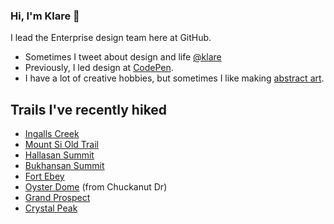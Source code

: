 ### Hi, I'm Klare 👋

I lead the Enterprise design team here at GitHub.

- Sometimes I tweet about design and life [@klare](https://www.twitter.com/klare)
- Previously, I led design at [CodePen](https://www.codepen.io).
- I have a lot of creative hobbies, but sometimes I like making [abstract art](https://wsartwalk.files.wordpress.com/2017/05/klare_frank1.jpg?w=768).

## Trails I've recently hiked

- [Ingalls Creek](https://www.wta.org/go-hiking/hikes/ingalls-creek)
- [Mount Si Old Trail](https://www.wta.org/go-hiking/hikes/mount-si-old-trail)
- [Hallasan Summit](https://www.alltrails.com/trail/south-korea/jeju/hallasan-summit-through-hike?u=i)
- [Bukhansan Summit](https://www.alltrails.com/explore/trail/south-korea/seoul/bukhansan-main-route)
- [Fort Ebey](https://www.wta.org/go-hiking/hikes/fort-ebey-state-park)
- [Oyster Dome](https://www.wta.org/go-hiking/hikes/oyster-dome) (from Chuckanut Dr)
- [Grand Prospect](https://www.wta.org/go-hiking/hikes/rattlesnake-mountain-grand-prospect)
- [Crystal Peak](https://www.wta.org/go-hiking/hikes/crystal-peaks)
